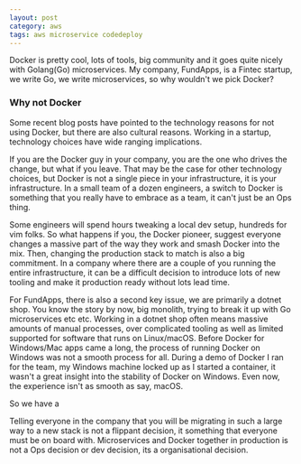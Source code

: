 ```yaml
---
layout: post
category: aws
tags: aws microservice codedeploy
---
```


Docker is pretty cool, lots of tools, big community and it goes quite nicely with Golang(Go) microservices.  My company, FundApps, is a Fintec startup, we write Go, we write microservices, so why wouldn't we pick Docker?

### Why not Docker

Some recent blog posts have pointed to the technology reasons for not using Docker, but there are also cultural reasons.  Working in a startup, technology choices have wide ranging implications.

If you are the Docker guy in your company, you are the one who drives the change, but what if you leave.  That may be the case for other technology choices, but Docker is not a single piece in your infrastructure, it is your infrastructure.  In a small team of a dozen engineers, a switch to Docker is something that you really have to embrace as a team, it can't just be an Ops thing.

Some engineers will spend hours tweaking a local dev setup, hundreds for vim folks.  So what happens if you, the Docker pioneer, suggest everyone changes a massive part of the way they work and smash Docker into the mix.  Then, changing the production stack to match is also a big commitment.  In a company where there are a couple of you running the entire infrastructure, it can be a difficult decision to introduce lots of new tooling and make it production ready without lots lead time.

For FundApps, there is also a second key issue, we are primarily a dotnet shop.  You know the story by now, big monolith, trying to break it up with Go microservices etc etc.  Working in a dotnet shop often means massive amounts of manual processes, over complicated tooling as well as limited supported for software that runs on Linux/macOS.  Before Docker for Windows/Mac apps came a long, the process of running Docker on Windows was not a smooth process for all.  During a demo of Docker I ran for the team, my Windows machine locked up as I started a container, it wasn't a great insight into the stability of Docker on Windows.  Even now, the experience isn't as smooth as say, macOS.

So we have a 



Telling everyone in the company that you will be migrating in such a large way to a new stack is not a flippant decision, it something that everyone must be on board with.  Microservices and Docker together in production is not a Ops decision or dev decision, its a organisational decision.  
